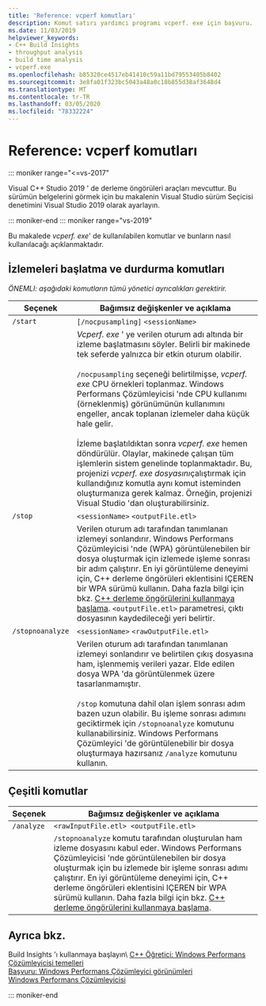 ```yaml
---
title: 'Reference: vcperf komutları'
description: Komut satırı yardımcı programı vcperf. exe için başvuru.
ms.date: 11/03/2019
helpviewer_keywords:
- C++ Build Insights
- throughput analysis
- build time analysis
- vcperf.exe
ms.openlocfilehash: b85320ce4517eb41410c59a11bd79553405b8402
ms.sourcegitcommit: 3e8fa01f323bc5043a48a0c18b855d38af3648d4
ms.translationtype: MT
ms.contentlocale: tr-TR
ms.lasthandoff: 03/05/2020
ms.locfileid: "78332224"
---
```

# <a name="reference-vcperf-commands"></a>Reference: vcperf komutları

::: moniker range="<=vs-2017"

Visual C++ Studio 2019 ' de derleme öngörüleri araçları mevcuttur. Bu sürümün belgelerini görmek için bu makalenin Visual Studio sürüm Seçicisi denetimini Visual Studio 2019 olarak ayarlayın.

::: moniker-end
::: moniker range="vs-2019"

Bu makalede *vcperf. exe*' de kullanılabilen komutlar ve bunların nasıl kullanılacağı açıklanmaktadır.

## <a name="commands-to-start-and-stop-traces"></a>İzlemeleri başlatma ve durdurma komutları

*ÖNEMLI: aşağıdaki komutların tümü yönetici ayrıcalıkları gerektirir.*

| Seçenek           | Bağımsız değişkenler ve açıklama |
|------------------|---------------------------|
| `/start`         | `[/nocpusampling]` `<sessionName>` |
|                  | *Vcperf. exe* ' ye verilen oturum adı altında bir izleme başlatmasını söyler. Belirli bir makinede tek seferde yalnızca bir etkin oturum olabilir. <br/><br/> `/nocpusampling` seçeneği belirtilmişse, *vcperf. exe* CPU örnekleri toplanmaz. Windows Performans Çözümleyicisi 'nde CPU kullanımı (örneklenmiş) görünümünün kullanımını engeller, ancak toplanan izlemeler daha küçük hale gelir. <br/><br/> İzleme başlatıldıktan sonra *vcperf. exe* hemen döndürülür. Olaylar, makinede çalışan tüm işlemlerin sistem genelinde toplanmaktadır. Bu, projenizi *vcperf. exe dosyasını*çalıştırmak için kullandığınız komutla aynı komut isteminden oluşturmanıza gerek kalmaz. Örneğin, projenizi Visual Studio 'dan oluşturabilirsiniz. |
| `/stop`          | `<sessionName>` `<outputFile.etl>` |
|                  | Verilen oturum adı tarafından tanımlanan izlemeyi sonlandırır. Windows Performans Çözümleyicisi 'nde (WPA) görüntülenebilen bir dosya oluşturmak için izlemede işleme sonrası bir adım çalıştırır. En iyi görüntüleme deneyimi için, C++ derleme öngörüleri eklentisini IÇEREN bir WPA sürümü kullanın. Daha fazla bilgi için bkz. [ C++ derleme öngörülerini kullanmaya başlama](/cpp/build-insights/get-started-with-cpp-build-insights). `<outputFile.etl>` parametresi, çıktı dosyasının kaydedileceği yeri belirtir. |
| `/stopnoanalyze` | `<sessionName>` `<rawOutputFile.etl>` |
|                  | Verilen oturum adı tarafından tanımlanan izlemeyi sonlandırır ve belirtilen çıkış dosyasına ham, işlenmemiş verileri yazar. Elde edilen dosya WPA 'da görüntülenmek üzere tasarlanmamıştır. <br/><br/> `/stop` komutuna dahil olan işlem sonrası adım bazen uzun olabilir. Bu işleme sonrası adımını geciktirmek için `/stopnoanalyze` komutunu kullanabilirsiniz. Windows Performans Çözümleyici 'de görüntülenebilir bir dosya oluşturmaya hazırsanız `/analyze` komutunu kullanın. |

## <a name="miscellaneous-commands"></a>Çeşitli komutlar

| Seçenek     | Bağımsız değişkenler ve açıklama |
|------------|---------------------------|
| `/analyze` | `<rawInputFile.etl> <outputFile.etl>` |
|            | `/stopnoanalyze` komutu tarafından oluşturulan ham izleme dosyasını kabul eder. Windows Performans Çözümleyicisi 'nde görüntülenebilen bir dosya oluşturmak için bu izlemede bir işleme sonrası adımı çalıştırır. En iyi görüntüleme deneyimi için, C++ derleme öngörüleri eklentisini IÇEREN bir WPA sürümü kullanın. Daha fazla bilgi için bkz. [ C++ derleme öngörülerini kullanmaya başlama](/cpp/build-insights/get-started-with-cpp-build-insights). |

## <a name="see-also"></a>Ayrıca bkz.

Build Insights 'ı kullanmaya başlayın\ [ C++ ](/cpp/build-insights/get-started-with-cpp-build-insights)
[Öğretici: Windows Performans Çözümleyicisi temelleri](/cpp/build-insights/tutorials/wpa-basics)\
[Başvuru: Windows Performans Çözümleyici görünümleri](wpa-views.md)\
[Windows Performans Çözümleyicisi](/windows-hardware/test/wpt/windows-performance-analyzer)

::: moniker-end

